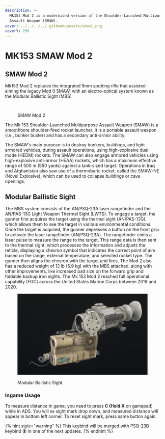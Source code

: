 ```yaml
---
description: >-
  Mk153 Mod 2 is a modernised version of the Shoulder-Launched Multipurpose
  Assault Weapon (SMAW).
cover: ../../../../.gitbook/assets/smaw1.png
coverY: 299
---
```


# MK153 SMAW Mod 2

## SMAW Mod 2&#x20;

Mk153 Mod 2 replaces the integrated 9mm spotting rifle that assisted aiming the legacy Mod 0 SMAW, with an electro-optical system known as the Modular Ballistic Sight (MBS)

<figure><img src="../../../../.gitbook/assets/smaw1.png" alt=""><figcaption><p>SMAW Mod 2</p></figcaption></figure>

The Mk 153 Shoulder-Launched Multipurpose Assault Weapon (SMAW) is a smoothbore shoulder-fired rocket launcher. It is a portable assault weapon (i.e., bunker buster) and has a secondary anti-armor ability.

The SMAW's main purpose is to destroy bunkers, buildings, and light armored vehicles, during assault operations, using high-explosive dual mode (HEDM) rockets. The SMAW can also engage armored vehicles using high-explosive anti-armor (HEAA) rockets, which has a maximum effective range of 500 m (550 yards) against a tank-sized target. Operations in Iraq and Afghanistan also saw use of a thermobaric rocket, called the SMAW-NE (Novel Explosive), which can be used to collapse buildings or cave openings.

## Modular Ballistic Sight

The MBS system consists of the AN/PSQ-23A laser rangefinder and the AN/PAS-13G Light Weapon Thermal Sight (LWTS). To engage a target, the gunner first acquires the target using the thermal sight (AN/PAS-13G), which allows them to see the target in various environmental conditions. Once the target is acquired, the gunner depresses a button on the front grip to activate the laser rangefinder (AN/PSQ-23A). The rangefinder emits a laser pulse to measure the range to the target. This range data is then sent to the thermal sight, which processes the information and adjusts the reticle, displaying a chevron symbol that indicates the correct point of aim based on the range, external temperature, and selected rocket type. The gunner then aligns the chevron with the target and fires. The Mod 2 also has a reduced weight of 13 lb (5.9 kg) with the MBS attached, along with other improvements, like increased pad size on the forward grip and foldable backup iron sights. The Mk 153 Mod 2 reached full operational capability (FOC) across the United States Marine Corps between 2019 and 2020.

<figure><img src="../../../../.gitbook/assets/image (234).png" alt=""><figcaption><p>Modular Ballistic Sight</p></figcaption></figure>



### Ingame Usage

To measure distance in game, you need to press **C (Hold X** on gamepad) while in ADS. You will se sight mark drop down, and measured distance will appear in bottom left corner. To reset sight mark, press same button again.

{% hint style="warning" %}
This keybind will be merged with PSQ-23B keybind (**I**) in one of the next updates.&#x20;
{% endhint %}

<figure><img src="../../../../.gitbook/assets/mk153MBS.gif" alt=""><figcaption></figcaption></figure>





&#x20;
